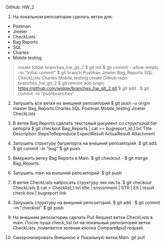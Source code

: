 ﻿GitHub. HW_2
1. На локальном репозитории сделать ветки для:
- Postman
- Jmeter
- CheckLists
- Bag Reports
- SQL
- Charles
- Mobile testing

> create folder branches_hw_git_2
$ git init
$ git commit --allow-empty -m "Initial commit"
$ git branch Postman Jmeter Bag_Reports SQL CheckLists Charles Mobile_testing
> create Github repo branches_hw_git_2
$ git remote add origin https://github.com/wolqw/branches_hw_git_2.git
$ git add .
$ git commit -m "pushbranches"

2. Запушить все ветки на внешний репозиторий
$ git push -u origin master Bag_Reports Charles SQL Postman Mobile_testing Jmeter CheckLists

3. В ветке Bag Reports сделать текстовый документ со структурой баг репорта
$ git checkout Bag_Reports | cat >> bugreport_id_1.txt
Title
Description
StepsToReproduce
ExpectResult
ActualResult
Attachment

4. Запушить структуру багрепорта на внешний репозиторий.
$ git add.
$ git commit -m "bug"
$ git push

5. Вмержить ветку Bag Reports в Main.
$ git checkout -
$ git merge Bag_Reports

6. Запушить main на внешний репозиторий.
$ git push

7. В ветке CheckLists набросать структуру чек листа.
$ git checkout CheckLists
$ cat > Checklist_1.txt
title | envioriment | STR | EX | result check box | bugreport link


8. Запушить структуру на внешний репозиторий.
$ git add .
$ git commit -m "checklist"
$ git push

9. На внешнем репозитории сделать Pull Request ветки CheckLists в main.
После пуша check_list.txt на локальный репозиторий ветки CheckLists ,появляется зеленая кнопка Compare&pull requset.	

10. Синхронизировать Внешнюю и Локальную ветки Main.
git pull
